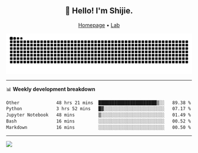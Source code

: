 <h2 align="center">👋 Hello! I'm Shijie.</h2>
<p align="center">
  <a href="https://xu-shi-jie.github.io"> Homepage</a> •
  <a href="https://onodalab.ees.hokudai.ac.jp"> Lab </a>
</p>

![Snake animation](https://github.com/xu-shi-jie/xu-shi-jie/blob/output/github-snake.svg)


-------

📊 **Weekly development breakdown**
<!--START_SECTION:waka-->

```txt
Other              48 hrs 21 mins  ██████████████████████▒░░   89.38 %
Python             3 hrs 52 mins   █▓░░░░░░░░░░░░░░░░░░░░░░░   07.17 %
Jupyter Notebook   48 mins         ▒░░░░░░░░░░░░░░░░░░░░░░░░   01.49 %
Bash               16 mins         ░░░░░░░░░░░░░░░░░░░░░░░░░   00.52 %
Markdown           16 mins         ░░░░░░░░░░░░░░░░░░░░░░░░░   00.50 %
```

<!--END_SECTION:waka-->

-------
![](https://komarev.com/ghpvc/?username=xu-shi-jie&style=flat-square&color=blue) 
